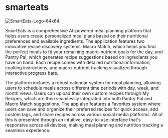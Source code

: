 # smarteats

![SmartEats-Logo-64x64](https://github.com/user-attachments/assets/b28a539b-9c99-449d-80c8-7e25a5de91af)

SmartEats is a comprehensive AI-powered meal planning platform that helps users create personalized meal plans based on their nutritional preferences and available ingredients. The application features two innovative recipe discovery systems: Macro Match, which helps you find the perfect meals to fit your remaining macro-nutrient goals for the day, and Pantry Pal, which generates recipe suggestions based on ingredients you have on hand. Each recipe comes with detailed nutritional information, cooking instructions, and macro-nutrient tracking visualized through interactive progress bars.

The platform includes a robust calendar system for meal planning, allowing users to schedule meals across different time periods with day, week, and month views. Users can upload their own custom recipes through My Recipes, which are then seamlessly integrated into both Pantry Pal and Macro Match suggestions. The app also features a Favorites system where users can save and organize their preferred recipes for quick access, add custom tags, and share recipes across various social media platforms. All of this is presented through an intuitive, easy-to-use interface that's responsive across all devices, making meal planning and nutrition tracking a seamless experience.
